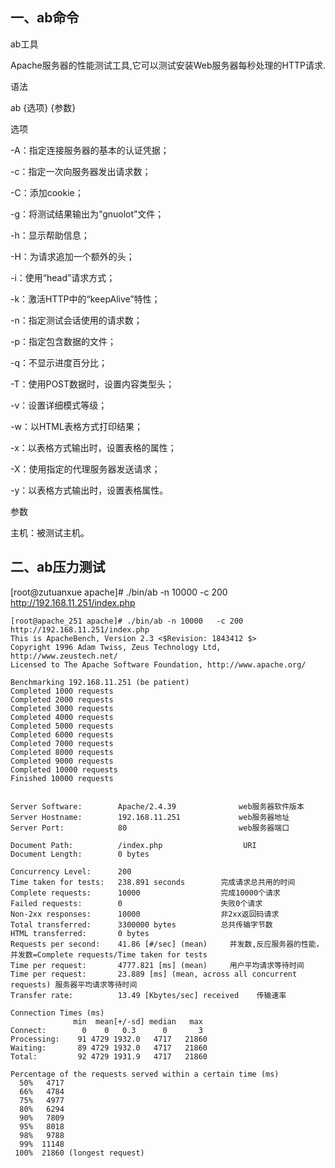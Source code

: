 ## 一、ab命令

ab工具

Apache服务器的性能测试工具,它可以测试安装Web服务器每秒处理的HTTP请求.

语法

ab {选项} {参数}

选项

-A：指定连接服务器的基本的认证凭据；

-c：指定一次向服务器发出请求数；

-C：添加cookie；

-g：将测试结果输出为“gnuolot”文件；

-h：显示帮助信息；

-H：为请求追加一个额外的头；

-i：使用“head”请求方式；

-k：激活HTTP中的“keepAlive”特性；

-n：指定测试会话使用的请求数；

-p：指定包含数据的文件；

-q：不显示进度百分比；

-T：使用POST数据时，设置内容类型头；

-v：设置详细模式等级；

-w：以HTML表格方式打印结果；

-x：以表格方式输出时，设置表格的属性；

-X：使用指定的代理服务器发送请求；

-y：以表格方式输出时，设置表格属性。

参数

主机：被测试主机。

## 二、ab压力测试

[root@zutuanxue apache]# ./bin/ab -n 10000 -c 200 http://192.168.11.251/index.php

```
[root@apache_251 apache]# ./bin/ab -n 10000   -c 200  http://192.168.11.251/index.php 
This is ApacheBench, Version 2.3 <$Revision: 1843412 $>
Copyright 1996 Adam Twiss, Zeus Technology Ltd, http://www.zeustech.net/
Licensed to The Apache Software Foundation, http://www.apache.org/

Benchmarking 192.168.11.251 (be patient)
Completed 1000 requests
Completed 2000 requests
Completed 3000 requests
Completed 4000 requests
Completed 5000 requests
Completed 6000 requests
Completed 7000 requests
Completed 8000 requests
Completed 9000 requests
Completed 10000 requests
Finished 10000 requests


Server Software:        Apache/2.4.39              web服务器软件版本
Server Hostname:        192.168.11.251             web服务器地址
Server Port:            80                         web服务器端口

Document Path:          /index.php                  URI
Document Length:        0 bytes

Concurrency Level:      200
Time taken for tests:   238.891 seconds        完成请求总共用的时间
Complete requests:      10000                  完成10000个请求
Failed requests:        0                      失败0个请求
Non-2xx responses:      10000                  非2xx返回码请求
Total transferred:      3300000 bytes          总共传输字节数
HTML transferred:       0 bytes
Requests per second:    41.86 [#/sec] (mean)     并发数,反应服务器的性能，并发数=Complete requests/Time taken for tests
Time per request:       4777.821 [ms] (mean)     用户平均请求等待时间
Time per request:       23.889 [ms] (mean, across all concurrent requests) 服务器平均请求等待时间
Transfer rate:          13.49 [Kbytes/sec] received    传输速率

Connection Times (ms)
              min  mean[+/-sd] median   max
Connect:        0    0   0.3      0       3
Processing:    91 4729 1932.0   4717   21860
Waiting:       89 4729 1932.0   4717   21860
Total:         92 4729 1931.9   4717   21860

Percentage of the requests served within a certain time (ms)
  50%   4717
  66%   4784
  75%   4977
  80%   6294
  90%   7809
  95%   8018
  98%   9788
  99%  11148
 100%  21860 (longest request)
```